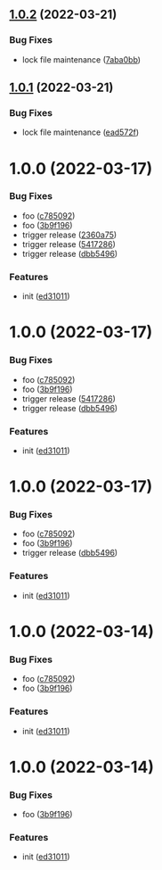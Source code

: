 ## [1.0.2](https://github.com/dword-design/notion-dependency-graph/compare/v1.0.1...v1.0.2) (2022-03-21)


### Bug Fixes

* lock file maintenance ([7aba0bb](https://github.com/dword-design/notion-dependency-graph/commit/7aba0bbc51836678c40e720ce1ff12e91d576559))

## [1.0.1](https://github.com/dword-design/notion-dependency-graph/compare/v1.0.0...v1.0.1) (2022-03-21)


### Bug Fixes

* lock file maintenance ([ead572f](https://github.com/dword-design/notion-dependency-graph/commit/ead572f291f6435c93728d0031aa9fec6c34d5f9))

# 1.0.0 (2022-03-17)


### Bug Fixes

* foo ([c785092](https://github.com/dword-design/notion-dependency-graph/commit/c7850924881099c6de2ca690a64a4509c7177206))
* foo ([3b9f196](https://github.com/dword-design/notion-dependency-graph/commit/3b9f196128db3975a07dcede8ff726e4b4eec3a3))
* trigger release ([2360a75](https://github.com/dword-design/notion-dependency-graph/commit/2360a752256a70dc570ae346674633b2907f3396))
* trigger release ([5417286](https://github.com/dword-design/notion-dependency-graph/commit/5417286b94180168160beb3a434ac3d44c5e21bb))
* trigger release ([dbb5496](https://github.com/dword-design/notion-dependency-graph/commit/dbb5496bb25f18b42c8a99c2b81e42393ea57c0f))


### Features

* init ([ed31011](https://github.com/dword-design/notion-dependency-graph/commit/ed31011d5ce2289a638d7110cf7412bf776d5ca2))

# 1.0.0 (2022-03-17)


### Bug Fixes

* foo ([c785092](https://github.com/dword-design/notion-dependency-graph/commit/c7850924881099c6de2ca690a64a4509c7177206))
* foo ([3b9f196](https://github.com/dword-design/notion-dependency-graph/commit/3b9f196128db3975a07dcede8ff726e4b4eec3a3))
* trigger release ([5417286](https://github.com/dword-design/notion-dependency-graph/commit/5417286b94180168160beb3a434ac3d44c5e21bb))
* trigger release ([dbb5496](https://github.com/dword-design/notion-dependency-graph/commit/dbb5496bb25f18b42c8a99c2b81e42393ea57c0f))


### Features

* init ([ed31011](https://github.com/dword-design/notion-dependency-graph/commit/ed31011d5ce2289a638d7110cf7412bf776d5ca2))

# 1.0.0 (2022-03-17)


### Bug Fixes

* foo ([c785092](https://github.com/dword-design/notion-dependency-graph/commit/c7850924881099c6de2ca690a64a4509c7177206))
* foo ([3b9f196](https://github.com/dword-design/notion-dependency-graph/commit/3b9f196128db3975a07dcede8ff726e4b4eec3a3))
* trigger release ([dbb5496](https://github.com/dword-design/notion-dependency-graph/commit/dbb5496bb25f18b42c8a99c2b81e42393ea57c0f))


### Features

* init ([ed31011](https://github.com/dword-design/notion-dependency-graph/commit/ed31011d5ce2289a638d7110cf7412bf776d5ca2))

# 1.0.0 (2022-03-14)


### Bug Fixes

* foo ([c785092](https://github.com/dword-design/notion-dependency-graph/commit/c7850924881099c6de2ca690a64a4509c7177206))
* foo ([3b9f196](https://github.com/dword-design/notion-dependency-graph/commit/3b9f196128db3975a07dcede8ff726e4b4eec3a3))


### Features

* init ([ed31011](https://github.com/dword-design/notion-dependency-graph/commit/ed31011d5ce2289a638d7110cf7412bf776d5ca2))

# 1.0.0 (2022-03-14)


### Bug Fixes

* foo ([3b9f196](https://github.com/dword-design/notion-dependency-graph/commit/3b9f196128db3975a07dcede8ff726e4b4eec3a3))


### Features

* init ([ed31011](https://github.com/dword-design/notion-dependency-graph/commit/ed31011d5ce2289a638d7110cf7412bf776d5ca2))
